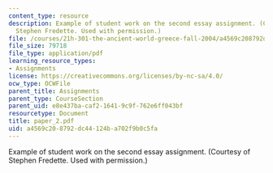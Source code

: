 ```yaml
---
content_type: resource
description: Example of student work on the second essay assignment. (Courtesy of
  Stephen Fredette. Used with permission.)
file: /courses/21h-301-the-ancient-world-greece-fall-2004/a4569c208792dc44124ba702f9b0c5fa_paper_2.pdf
file_size: 79718
file_type: application/pdf
learning_resource_types:
- Assignments
license: https://creativecommons.org/licenses/by-nc-sa/4.0/
ocw_type: OCWFile
parent_title: Assignments
parent_type: CourseSection
parent_uid: e8e437ba-caf2-1641-9c9f-762e6ff043bf
resourcetype: Document
title: paper_2.pdf
uid: a4569c20-8792-dc44-124b-a702f9b0c5fa
---
```

Example of student work on the second essay assignment. (Courtesy of Stephen Fredette. Used with permission.)